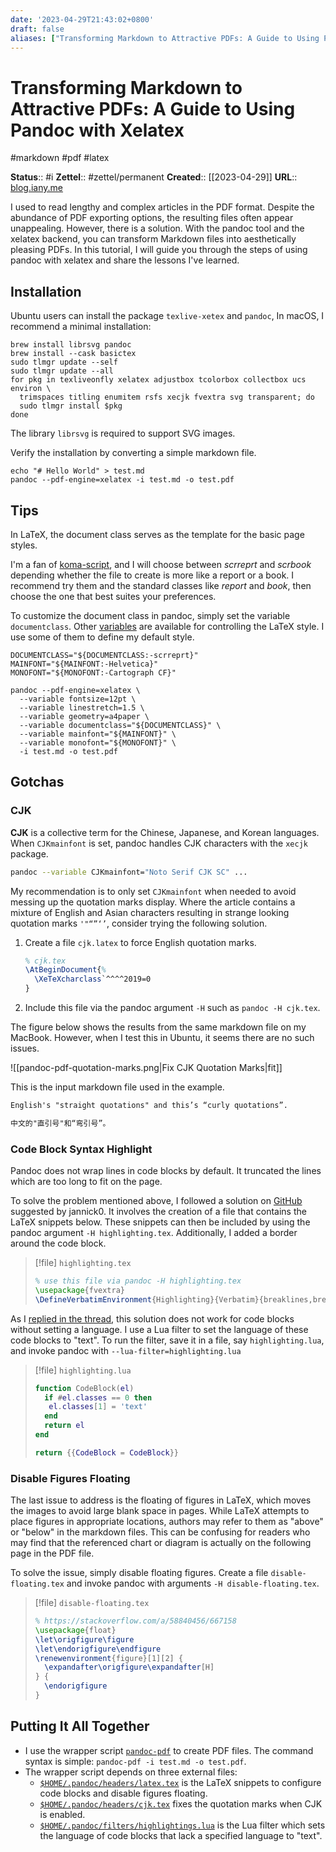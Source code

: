 ```yaml
---
date: '2023-04-29T21:43:02+0800'
draft: false
aliases: ["Transforming Markdown to Attractive PDFs: A Guide to Using Pandoc with Xelatex"]
---
```


# Transforming Markdown to Attractive PDFs: A Guide to Using Pandoc with Xelatex

#markdown #pdf #latex

**Status**:: #i
**Zettel**:: #zettel/permanent
**Created**:: [[2023-04-29]]
**URL**:: [blog.iany.me](https://blog.iany.me/2023/04/transforming-markdown-to-attractive-pdfs-a-guide-to-using-pandoc-with-xelatex/)

I used to read lengthy and complex articles in the PDF format. Despite the abundance of PDF exporting options, the resulting files often appear unappealing. However, there is a solution. With the pandoc tool and the xelatex backend, you can transform Markdown files into aesthetically pleasing PDFs. In this tutorial, I will guide you through the steps of using pandoc with xelatex and share the lessons I've learned.

<!--more-->

## Installation

Ubuntu users can install the package `texlive-xetex` and `pandoc`, In macOS, I recommend a minimal installation:

```shell
brew install librsvg pandoc
brew install --cask basictex
sudo tlmgr update --self
sudo tlmgr update --all
for pkg in texliveonfly xelatex adjustbox tcolorbox collectbox ucs environ \
  trimspaces titling enumitem rsfs xecjk fvextra svg transparent; do
  sudo tlmgr install $pkg
done
```

The library `librsvg` is required to support SVG images.

Verify the installation by converting a simple markdown file.

```shell
echo "# Hello World" > test.md
pandoc --pdf-engine=xelatex -i test.md -o test.pdf
```

## Tips

In LaTeX, the document class serves as the template for the basic page styles.

I'm a fan of [koma-script](https://ctan.org/pkg/koma-script?lang=en), and I will choose between *scrreprt* and *scrbook* depending whether the file to create is more like a report or a book. I recommend try them and the standard classes like *report* and *book*, then choose the one that best suites your preferences.

To customize the document class in pandoc, simply set the variable `documentclass`. Other [variables](https://pandoc.org/MANUAL.html#variables-for-latex) are available for controlling the LaTeX style. I use some of them to define my default style.

```shell
DOCUMENTCLASS="${DOCUMENTCLASS:-scrreprt}"
MAINFONT="${MAINFONT:-Helvetica}"
MONOFONT="${MONOFONT:-Cartograph CF}"

pandoc --pdf-engine=xelatex \
  --variable fontsize=12pt \
  --variable linestretch=1.5 \
  --variable geometry=a4paper \
  --variable documentclass="${DOCUMENTCLASS}" \
  --variable mainfont="${MAINFONT}" \
  --variable monofont="${MONOFONT}" \
  -i test.md -o test.pdf
```

## Gotchas

### CJK

**CJK** is a collective term for the Chinese, Japanese, and Korean languages. When `CJKmainfont` is set, pandoc handles CJK characters with the `xecjk` package.

```bash
pandoc --variable CJKmainfont="Noto Serif CJK SC" ...
```

My recommendation is to only set `CJKmainfont` when needed to avoid messing up the quotation marks display. Where the article contains a mixture of English and Asian characters resulting in strange looking quotation marks `'"“”‘’`, consider trying the following solution.

1. Create a file `cjk.latex` to force English quotation marks.
    ```latex
    % cjk.tex
    \AtBeginDocument{%
      \XeTeXcharclass`^^^^2019=0
    }
    ```
2. Include this file via the pandoc argument `-H` such as `pandoc -H cjk.tex`.

The figure below shows the results from the same markdown file on my MacBook. However, when I test this in Ubuntu, it seems there are no such issues.

![[pandoc-pdf-quotation-marks.png|Fix CJK Quotation Marks|fit]]

This is the input markdown file used in the example.

```markdown
English's "straight quotations" and this’s “curly quotations”.

中文的"直引号"和“弯引号”。
```

### Code Block Syntax Highlight

Pandoc does not wrap lines in code blocks by default. It truncated the lines which are too long to fit on the page.

To solve the problem mentioned above, I followed a solution on [GitHub](https://github.com/jgm/pandoc/issues/4302#issuecomment-360799891) suggested by jannick0. It involves the creation of a file that contains the LaTeX snippets below. These snippets can then be included by using the pandoc argument `-H highlighting.tex`. Additionally, I added a border around the code block.

> [!file] `highlighting.tex`
> ```latex
> % use this file via pandoc -H highlighting.tex
> \usepackage{fvextra}
> \DefineVerbatimEnvironment{Highlighting}{Verbatim}{breaklines,breaknonspaceingroup,breakanywhere,frame=single,framesep=8pt,rulecolor=\color[HTML]{aaaaaa},commandchars=\\\{\}}
> ```

As I [replied in the thread](https://github.com/jgm/pandoc/issues/4302#issuecomment-1508595755), this solution does not work for code blocks without setting a language. I use a Lua filter to set the language of these code blocks to "text". To run the filter, save it in a file, say `highlighting.lua`, and invoke pandoc with `--lua-filter=highlighting.lua`

> [!file] `highlighting.lua`
> ```lua
> function CodeBlock(el)
>   if #el.classes == 0 then
>    el.classes[1] = 'text'
>   end
>   return el
> end
>
> return {{CodeBlock = CodeBlock}}
> ```

### Disable Figures Floating

The last issue to address is the floating of figures in LaTeX, which moves the images to avoid large blank space in pages. While LaTeX attempts to place figures in appropriate locations, authors may refer to them as "above" or "below" in the markdown files. This can be confusing for readers who may find that the referenced chart or diagram is actually on the following page in the PDF file.

To solve the issue, simply disable floating figures. Create a file `disable-floating.tex` and invoke pandoc with arguments `-H disable-floating.tex`.

> [!file] `disable-floating.tex`
> ```latex
> % https://stackoverflow.com/a/58840456/667158
> \usepackage{float}
> \let\origfigure\figure
> \let\endorigfigure\endfigure
> \renewenvironment{figure}[1][2] {
>   \expandafter\origfigure\expandafter[H]
> } {
>   \endorigfigure
> }
> ```

## Putting It All Together

- I use the wrapper script  [`pandoc-pdf`](https://github.com/doitian/dotfiles-public/blob/master/default/bin/pandoc-pdf) to create PDF files. The command syntax is simple: `pandoc-pdf -i test.md -o test.pdf`.
- The wrapper script depends on three external files:
    - [`$HOME/.pandoc/headers/latex.tex`](https://github.com/doitian/dotfiles-public/blob/master/default/.pandoc/headers/latex.tex) is the LaTeX snippets to configure code blocks and disable figures floating.
    - [`$HOME/.pandoc/headers/cjk.tex`](https://github.com/doitian/dotfiles-public/blob/master/default/.pandoc/headers/cjk.tex) fixes the quotation marks when CJK is enabled.
    - [`$HOME/.pandoc/filters/highlightings.lua`](https://github.com/doitian/dotfiles-public/blob/master/default/.pandoc/filters/highlightings.lua) is the Lua filter which sets the language of code blocks that lack a specified language to "text".
